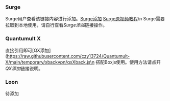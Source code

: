 ### Surge
Surge用户查看该链接内容进行添加。[Surge添加](https://raw.githubusercontent.com/czy13724/Quantumult-X/main/temporary/xbackvpn/surgexback.md)
[Surge原视频教程](https://raw.githubusercontent.com/czy13724/Quantumult-X/main/temporary/xbackvpn/Surge%E8%A7%A3%E9%94%81xbackvpn.mp4)\n
Surge需要拉取到本地使用，请自行查看*Surge添加*链接操作。

### Quantumult X
直接引用即可[QX添加](https://raw.githubusercontent.com/czy13724/Quantumult-X/main/temporary/xbackvpn/qxXback.js\n
搭配Boxjs使用。使用方法请点开*QX添加*链接说明。

### Loon
待添加
